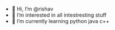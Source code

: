 - 👋 Hi, I’m @rishav  
- 👀 I’m interested in all intestresting stuff
- 🌱 I’m currently learning python java c++
<!---
dLounce/dLounce is a ✨ special ✨ repository because its `README.md` (this file) appears on your GitHub profile.
You can click the Preview link to take a look at your changes.
--->
